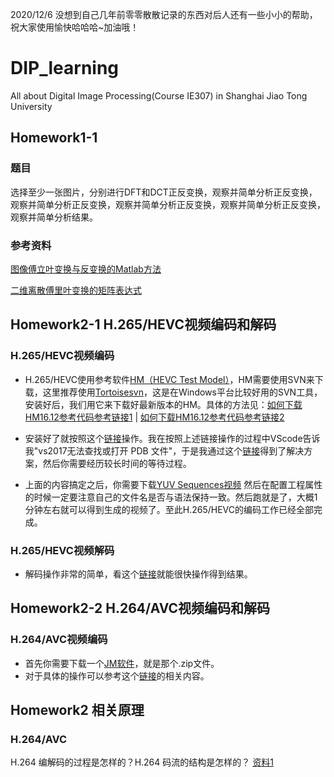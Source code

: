 2020/12/6
没想到自己几年前零零散散记录的东西对后人还有一些小小的帮助，祝大家使用愉快哈哈哈~加油哦！

# DIP_learning
All about Digital Image Processing(Course IE307) in Shanghai Jiao Tong University

## Homework1-1
### 题目
选择至少一张图片，分别进行DFT和DCT正反变换，观察并简单分析正反变换，观察并简单分析正反变换，观察并简单分析正反变换，观察并简单分析正反变换，观察并简单分析结果。
### 参考资料
[图像傅立叶变换与反变换的Matlab方法](https://blog.csdn.net/u014030117/article/details/46389747)

[二维离散傅里叶变换的矩阵表达式](https://blog.csdn.net/revitalise/article/details/83118966)

## Homework2-1 H.265/HEVC视频编码和解码

### H.265/HEVC视频编码
- H.265/HEVC使用参考软件[HM（HEVC Test Model）](https://hevc.hhi.fraunhofer.de/svn/svn_HEVCSoftware/tags/)，HM需要使用SVN来下载，这里推荐使用[Tortoisesvn](https://tortoisesvn.net/downloads.html)，这是在Windows平台比较好用的SVN工具，安装好后，我们用它来下载好最新版本的HM。具体的方法见：[如何下载HM16.12参考代码参考链接1](https://blog.csdn.net/liangjiubujiu/article/details/80597783)   |   [如何下载HM16.12参考代码参考链接2](https://blog.csdn.net/qq_21747841/article/details/73188782)

- 安装好了就按照这个[链接](https://blog.csdn.net/smilehehe110/article/details/54604633)操作。我在按照上述链接操作的过程中VScode告诉我"vs2017无法查找或打开 PDB 文件"，于是我通过这个[链接](https://blog.csdn.net/weixin_42731241/article/details/83070612)得到了解决方案，然后你需要经历较长时间的等待过程。

- 上面的内容搞定之后，你需要下载[YUV Sequences视频](http://trace.eas.asu.edu/yuv/index.html) 然后在配置工程属性的时候一定要注意自己的文件名是否与语法保持一致。然后跑就是了，大概1分钟左右就可以得到生成的视频了。至此H.265/HEVC的编码工作已经全部完成。

### H.265/HEVC视频解码
- 解码操作非常的简单，看这个[链接](https://blog.csdn.net/smilehehe110/article/details/54604954)就能很快操作得到结果。


## Homework2-2 H.264/AVC视频编码和解码

### H.264/AVC视频编码
- 首先你需要下载一个[JM软件](http://iphome.hhi.de/suehring/tml/download/)，就是那个.zip文件。
- 对于具体的操作可以参考这个[链接](https://blog.csdn.net/shaqoneal/article/details/52081030)的相关内容。

## Homework2 相关原理
### H.264/AVC
H.264 编解码的过程是怎样的？H.264 码流的结构是怎样的？ [资料1](https://blog.csdn.net/heyatzw/article/details/78271878)
